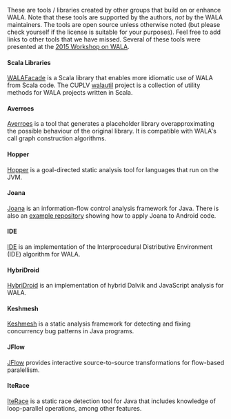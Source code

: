 These are tools / libraries created by other groups that build on or enhance WALA. Note that these tools are supported by the authors, *not* by the WALA maintainers. The tools are open source unless otherwise noted (but please check yourself if the license is suitable for your purposes).  Feel free to add links to other tools that we have missed.  Several of these tools were presented at the [2015 Workshop on WALA](http://researcher.watson.ibm.com/researcher/view_group.php?id=5750).

#### Scala Libraries
[WALAFacade](https://github.com/cos/WALAFacade) is a Scala library that enables more idiomatic use of WALA from Scala code.  The CUPLV [walautil](https://github.com/cuplv/walautil) project is a collection of utility methods for WALA projects written in Scala.

#### Averroes
[Averroes](http://github.com/karimhamdanali/averroes) is a tool that generates a placeholder library overapproximating the possible behaviour of the original library.  It is compatible with WALA's call graph construction algorithms.

#### Hopper
[Hopper](https://github.com/cuplv/hopper) is a goal-directed static analysis tool for languages that run on the JVM.

#### Joana
[Joana](https://github.com/jgf/joana) is an information-flow control analysis framework for Java.  There is also an [example repository](https://github.com/mohrm/android-analyzer) showing how to apply Joana to Android code.

#### IDE
[IDE](https://github.com/amaurremi/IDE) is an implementation of the Interprocedural Distributive Environment (IDE) algorithm for WALA.

#### HybriDroid
[HybriDroid](https://github.com/SunghoLee/WALA/tree/master/HybriDroid/src/kr/ac/kaist/hybridroid/callgraph) is an implementation of hybrid Dalvik and JavaScript analysis for WALA.

#### Keshmesh
[Keshmesh](http://keshmesh.cs.illinois.edu/) is a static analysis framework for detecting and fixing concurrency bug patterns in Java programs.

#### JFlow
[JFlow](https://github.com/vazexqi/JFlow) provides interactive source-to-source transformations for flow-based paralellism.

#### IteRace
[IteRace](https://github.com/cos/iterace) is a static race detection tool for Java that includes knowledge of loop-parallel operations, among other features. 
